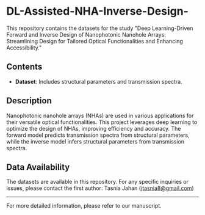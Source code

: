 # DL-Assisted-NHA-Inverse-Design-
This repository contains the datasets for the study "Deep Learning-Driven Forward and Inverse Design of Nanophotonic Nanohole Arrays: Streamlining Design for Tailored Optical Functionalities and Enhancing Accessibility."


## Contents

- **Dataset**: Includes structural parameters and transmission spectra.

## Description

Nanophotonic nanohole arrays (NHAs) are used in various applications for their versatile optical functionalities. This project leverages deep learning to optimize the design of NHAs, improving efficiency and accuracy. The forward model predicts transmission spectra from structural parameters, while the inverse model infers structural parameters from transmission spectra.


## Data Availability

The datasets are available in this repository. For any specific inquiries or issues, please contact the first author: Tasnia Jahan (jtasnia8@gmail.com)


---

For more detailed information, please refer to our manuscript.
